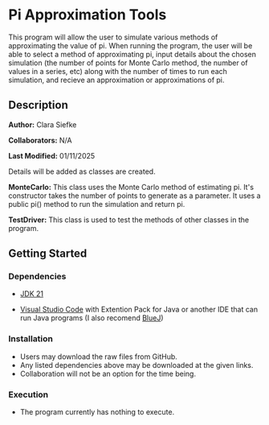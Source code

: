 # Pi Approximation Tools

This program will allow the user to simulate various methods of approximating the value of pi. When running the program, the user will be able to select a method of approximating pi, input details about the chosen simulation (the number of points for Monte Carlo method, the number of values in a series, etc) along with the number of times to run each simulation, and recieve an approximation or approximations of pi.

## Description

**Author:** Clara Siefke

**Collaborators:** N/A

**Last Modified:** 01/11/2025

Details will be added as classes are created.

**MonteCarlo:** This class uses the Monte Carlo method of estimating pi. It's constructor takes the number of points to generate as a parameter. It uses a public pi() method to run the simulation and return pi.

**TestDriver:** This class is used to test the methods of other classes in the program.

## Getting Started

### Dependencies

- [JDK 21](https://www.oracle.com/java/technologies/downloads/#java21)

- [Visual Studio Code](https://code.visualstudio.com/Download) with Extention Pack for Java or another IDE that can run Java programs (I also recomend [BlueJ](https://www.bluej.org/))

### Installation

- Users may download the raw files from GitHub.
- Any listed dependencies above may be downloaded at the given links.
- Collaboration will not be an option for the time being.

### Execution

- The program currently has nothing to execute.
